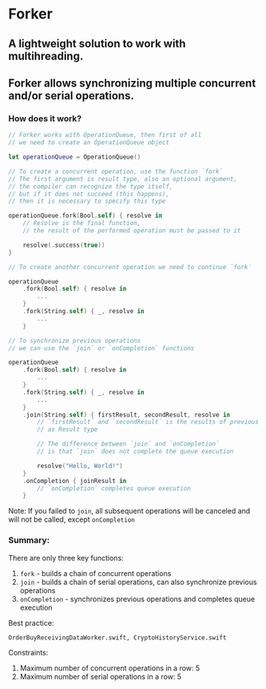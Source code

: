 # Forker

## A lightweight solution to work with multihreading.

## Forker allows synchronizing multiple concurrent and/or serial operations.

### How does it work?
```swift
// Forker works with OperationQueue, then first of all
// we need to create an OperationQueue object

let operationQueue = OperationQueue()

// To create a concurrent operation, use the function `fork`
// The first argument is result type, also an optional argument,
// the compiler can recognize the type itself,
// but if it does not succeed (this happens),
// then it is necessary to specify this type

operationQueue.fork(Bool.self) { resolve in
    // Resolve is the final function,
    // the result of the performed operation must be passed to it

    resolve(.success(true))
}

// To create another concurrent operation we need to continue `fork`

operationQueue
    .fork(Bool.self) { resolve in
        ...
    }
    .fork(String.self) { _, resolve in
        ...
    }

// To synchronize previous operations 
// we can use the `join` or `onCompletion` functions

operationQueue
    .fork(Bool.self) { resolve in
        ...
    }
    .fork(String.self) { _, resolve in
        ...
    }
    .join(String.self) { firstResult, secondResult, resolve in
        // `firstResult` and `secondResult` is the results of previous operations
        // as Result type

        // The difference between `join` and `onCompletion`
        // is that `join` does not complete the queue execution

        resolve("Hello, World!")
    }
    .onCompletion { joinResult in
        // `onCompletion` completes queue execution
    }
```

Note: If you failed to `join`, all subsequent operations will be canceled and will not be called, except `onCompletion`

### Summary: 

There are only three key functions:

1. `fork` - builds a chain of concurrent operations
2. `join` - builds a chain of serial operations, can also synchronize previous operations
3. `onCompletion` - synchronizes previous operations and completes queue execution

Best practice:

`OrderBuyReceivingDataWorker.swift, CryptoHistoryService.swift`

Constraints:

1. Maximum number of concurrent operations in a row: 5
2. Maximum number of serial operations in a row: 5
